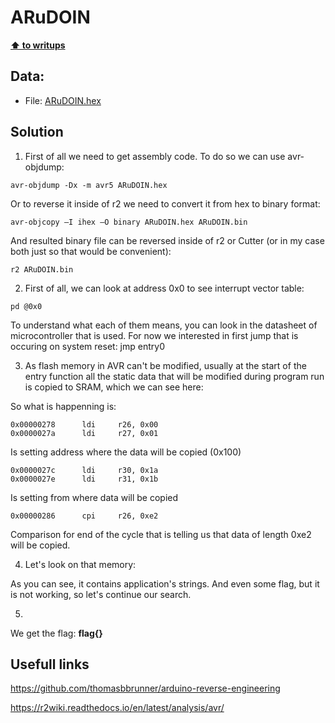 # ARuDOIN

**[⬆ to writups](../README.md)**

## Data:

- File: [ARuDOIN.hex](../../Tasks/Reverse/ARuDOIN/ARuDOIN.hex)

## Solution

1.  First of all we need to get assembly code. To do so we can use avr-objdump:
```
avr-objdump -Dx -m avr5 ARuDOIN.hex
```
Or to reverse it inside of r2 we need to convert it from hex to binary format:
```
avr-objcopy –I ihex –O binary ARuDOIN.hex ARuDOIN.bin
```
And resulted binary file can be reversed inside of r2 or Cutter (or in my case both just so that would be convenient): 
```
r2 ARuDOIN.bin
```

2.  First of all, we can look at address 0x0 to see interrupt vector table:
```
pd @0x0
```

To understand what each of them means, you can look in the datasheet of microcontroller that is used. For now we interested in first jump that is occuring on system reset: jmp entry0

3.  As flash memory in AVR can't be modified, usually at the start of the entry function all the static data that will be modified during program run is copied to SRAM, which we can see here:

So what is happenning is:
```
0x00000278      ldi     r26, 0x00
0x0000027a      ldi     r27, 0x01
```
Is setting address where the data will be copied (0x100)
```
0x0000027c      ldi     r30, 0x1a
0x0000027e      ldi     r31, 0x1b
```
Is setting from where data will be copied
```
0x00000286      cpi     r26, 0xe2
```
Comparison for end of the cycle that is telling us that data of length 0xe2 will be copied.

4.  Let's look on that memory:


As you can see, it contains application's strings. And even some flag, but it is not working, so let's continue our search.

5.  

We get the flag: **flag{}**

## Usefull links
https://github.com/thomasbbrunner/arduino-reverse-engineering

https://r2wiki.readthedocs.io/en/latest/analysis/avr/
